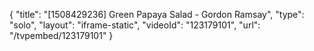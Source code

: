 {
    "title": "[1508429236] Green Papaya Salad - Gordon Ramsay",
    "type": "solo",
    "layout": "iframe-static",
    "videoId": "123179101",
    "url": "\/tvpembed\/123179101"
}